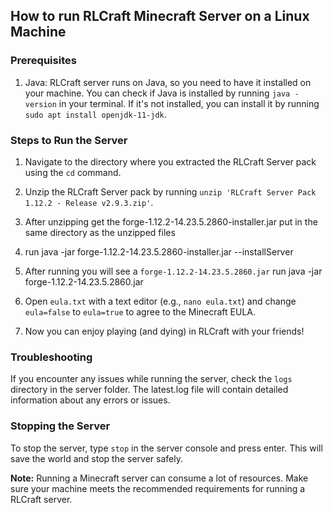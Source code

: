 ## How to run RLCraft Minecraft Server on a Linux Machine

### Prerequisites

1. Java: RLCraft server runs on Java, so you need to have it installed on your machine. You can check if Java is installed by running `java -version` in your terminal. If it's not installed, you can install it by running `sudo apt install openjdk-11-jdk`.

### Steps to Run the Server

1. Navigate to the directory where you extracted the RLCraft Server pack using the `cd` command.

2. Unzip the RLCraft Server pack by running `unzip 'RLCraft Server Pack 1.12.2 - Release v2.9.3.zip'`.

3. After unzipping get the forge-1.12.2-14.23.5.2860-installer.jar put in the same directory as the unzipped files

4. run java -jar forge-1.12.2-14.23.5.2860-installer.jar --installServer

5. After running you will see a `forge-1.12.2-14.23.5.2860.jar` run java -jar forge-1.12.2-14.23.5.2860.jar

6. Open `eula.txt` with a text editor (e.g., `nano eula.txt`) and change `eula=false` to `eula=true` to agree to the Minecraft EULA.

7. Now you can enjoy playing (and dying) in RLCraft with your friends!

### Troubleshooting

If you encounter any issues while running the server, check the `logs` directory in the server folder. The latest.log file will contain detailed information about any errors or issues.

### Stopping the Server

To stop the server, type `stop` in the server console and press enter. This will save the world and stop the server safely.

**Note:** Running a Minecraft server can consume a lot of resources. Make sure your machine meets the recommended requirements for running a RLCraft server.
